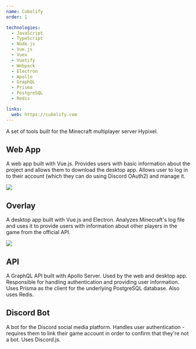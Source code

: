 ```yaml
---
name: Cubelify
order: 1

technologies:
  - JavaScript
  - TypeScript
  - Node.js
  - Vue.js
  - Vuex
  - Vuetify
  - Webpack
  - Electron
  - Apollo
  - GraphQL
  - Prisma
  - PostgreSQL
  - Redis

links:
  web: https://cubelify.com
---
```


A set of tools built for the Minecraft multiplayer server Hypixel.

## Web App

A web app built with Vue.js. Provides users with basic information about the project and allows them to download the
desktop app. Allows user to log in to their account (which they can do using Discord OAuth2) and manage it.

![](/assets/img/projects/cubelify/web-screenshot.png)

## Overlay

A desktop app built with Vue.js and Electron. Analyzes Minecraft's log file and uses it to provide users with
information about other players in the game from the official API.

![](/assets/img/projects/cubelify/overlay-screenshot.png)

## API

A GraphQL API built with Apollo Server. Used by the web and desktop app. Responsible for handling authentication and
providing user information. Uses Prisma as the client for the underlying PostgreSQL database. Also uses Redis.

## Discord Bot

A bot for the Discord social media platform. Handles user authentication - requires them to link their game account in
order to confirm that they're not a bot. Uses Discord.js.
